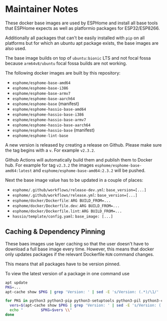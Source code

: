 # Maintainer Notes

These docker base images are used by ESPHome and install
all base tools that ESPHome expects as well as platformio
packages for ESP32/ESP8266.

Additionally all packages that can't be easily installed with `pip`
on all platforms but for which an ubuntu apt package exists,
the base images are also used.

The base image builds on top of `ubuntu:bionic` LTS and not focal fossa
because `arm64v8/ubuntu` focal fossa builds are not working.

The following docker images are built by this repository:

 - `esphome/esphome-base-amd64`
 - `esphome/esphome-base-i386`
 - `esphome/esphome-base-armv7`
 - `esphome/esphome-base-aarch64`
 - `esphome/esphome-base` (manifest)
 - `esphome/esphome-hassio-base-amd64`
 - `esphome/esphome-hassio-base-i386`
 - `esphome/esphome-hassio-base-armv7`
 - `esphome/esphome-hassio-base-aarch64`
 - `esphome/esphome-hassio-base` (manifest)
 - `esphome/esphome-lint-base`

A new version is released by creating a release on Github. Please
make sure the tag begins with a `v`. For example `v2.3.2`.

Github Actions will automatically build them and publish them to
Docker hub. For example for tag `v2.3.2` the images `esphome/esphome-base-amd64:latest` and `esphome/esphome-base-amd64:2.3.2` will be pushed.

Next the base image value has to be updated in a couple of places:

 - `esphome/.github/workflows/release-dev.yml`: `base_version=[...]`
 - `esphome/.github/workflows/release.yml`: `base_version=[...]`
 - `esphome/docker/Dockerfile`: `ARG BUILD_FROM=...`
 - `esphome/docker/Dockerfile.dev`: `ARG BUILD_FROM=...`
 - `esphome/docker/Dockerfile.lint`: `ARG BUILD_FROM=...`
 - `hassio/template/config.yaml`: `base_image: [...]`

## Caching & Dependency Pinning

These baes images use layer caching so that the user doesn't have to
download a full base image every time. However, this means that
docker only updates packages if the relevant Dockerfile `RUN` command
changes.

This means that all packages have to be version pinned.

To view the latest version of a package in one command use

```bash
apt update
PKG=...
apt-cache show $PKG | grep 'Version: ' | sed -E 's/Version: (.*)/\1/' | head -1

for PKG in python3 python3-pip python3-setuptools python3-pil python3-cryptography iputils-ping git curl nginx clang-format-7 clang-tidy-7 patch software-properties-common; do
  vers=$(apt-cache show $PKG | grep 'Version: ' | sed -E 's/Version: (.*)/\1/' | head -1)
  echo "        $PKG=$vers \\"
done
```
